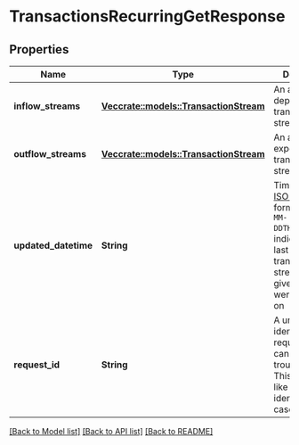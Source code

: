 # TransactionsRecurringGetResponse

## Properties

Name | Type | Description | Notes
------------ | ------------- | ------------- | -------------
**inflow_streams** | [**Vec<crate::models::TransactionStream>**](TransactionStream.md) | An array of depository transaction streams. | 
**outflow_streams** | [**Vec<crate::models::TransactionStream>**](TransactionStream.md) | An array of expense transaction streams. | 
**updated_datetime** | **String** | Timestamp in [ISO 8601](https://wikipedia.org/wiki/ISO_8601) format (`YYYY-MM-DDTHH:mm:ssZ`) indicating the last time transaction streams for the given account were updated on | 
**request_id** | **String** | A unique identifier for the request, which can be used for troubleshooting. This identifier, like all Plaid identifiers, is case sensitive. | 

[[Back to Model list]](../README.md#documentation-for-models) [[Back to API list]](../README.md#documentation-for-api-endpoints) [[Back to README]](../README.md)


